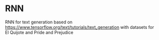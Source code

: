 # RNN
RNN for text generation
based on https://www.tensorflow.org/text/tutorials/text_generation 
with datasets for El Quijote and Pride and Prejudice


